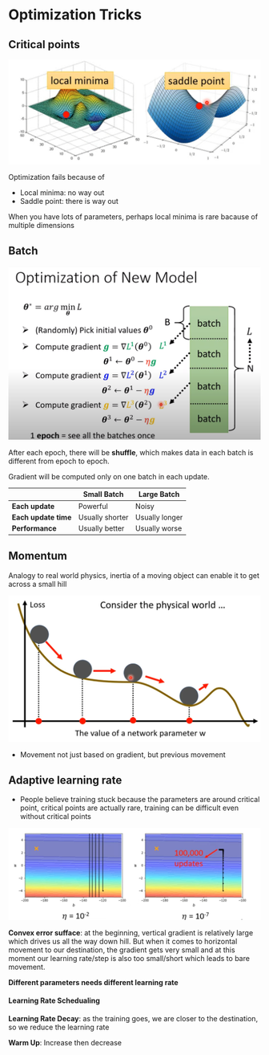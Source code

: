 # Optimization Tricks

## Critical points

![criticalpoint](media/criticalpoint.png)

Optimization fails because of

* Local minima: no way out
* Saddle point: there is way out

When you have lots of parameters, perhaps local minima is rare bacause of multiple dimensions



## Batch



![batcg](media/batcg.png)

After each epoch, there will be **shuffle**, which makes data in each batch is different from epoch to epoch.

Gradient will be computed only on one batch in each update.

|                      | Small Batch     | Large Batch    |
| -------------------- | --------------- | -------------- |
| **Each update**      | Powerful        | Noisy          |
| **Each update time** | Usually shorter | Usually longer |
| **Performance**      | Usually better  | Usually worse  |



## Momentum

Analogy to real world physics, inertia of a moving object can enable it to get across a small hill

![momentum](media/momentum.png)

* Movement not just based on gradient, but previous movement



## Adaptive learning rate

* People believe training stuck because the parameters are around critical point, critical points are actually rare, training can be difficult even without critical points

![convex](media/convex.png)

**Convex error sufface**: at the beginning, vertical gradient is relatively large which drives us all the way down hill. But when it comes to horizontal movement to our destination, the gradient gets very small and at this moment our learning rate/step is also too small/short which leads to bare movement.

**Different parameters needs different learning rate**

#### **Learning Rate Schedualing**

**Learning Rate Decay**: as the training goes, we are closer to the destination, so we reduce the learning rate

**Warm Up**: Increase then decrease